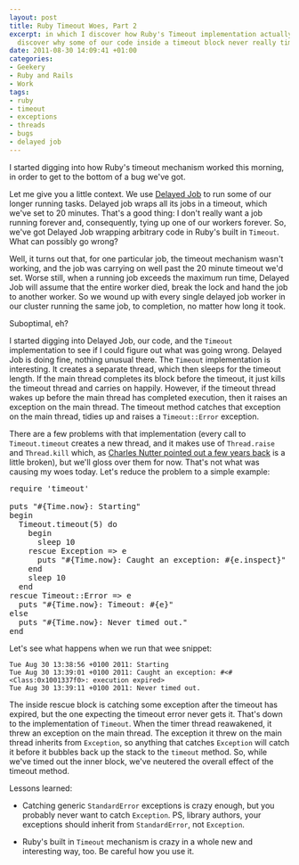 ```yaml
---
layout: post
title: Ruby Timeout Woes, Part 2
excerpt: in which I discover how Ruby's Timeout implementation actually works, and
  discover why some of our code inside a timeout block never really times out.
date: 2011-08-30 14:09:41 +01:00
categories:
- Geekery
- Ruby and Rails
- Work
tags:
- ruby
- timeout
- exceptions
- threads
- bugs
- delayed job
---
```

I started digging into how Ruby's timeout mechanism worked this morning, in order to get to the bottom of a bug we've got.

Let me give you a little context. We use [Delayed Job](https://github.com/tobi/delayed_job) to run some of our longer running tasks. Delayed job wraps all its jobs in a timeout, which we've set to 20 minutes. That's a good thing: I don't really want a job running forever and, consequently, tying up one of our workers forever. So, we've got Delayed Job wrapping arbitrary code in Ruby's built in `Timeout`. What can possibly go wrong?

Well, it turns out that, for one particular job, the timeout mechanism wasn't working, and the job was carrying on well past the 20 minute timeout we'd set. Worse still, when a running job exceeds the maximum run time, Delayed Job will assume that the entire worker died, break the lock and hand the job to another worker. So we wound up with every single delayed job worker in our cluster running the same job, to completion, no matter how long it took.

Suboptimal, eh?

I started digging into Delayed Job, our code, and the `Timeout` implementation to see if I could figure out what was going wrong. Delayed Job is doing fine, nothing unusual there. The `Timeout` implementation is interesting. It creates a separate thread, which then sleeps for the timeout length. If the main thread completes its block before the timeout, it just kills the timeout thread and carries on happily. However, if the timeout thread wakes up before the main thread has completed execution, then it raises an exception on the main thread. The timeout method catches that exception on the main thread, tidies up and raises a `Timeout::Error` exception.

There are a few problems with that implementation (every call to `Timeout.timeout` creates a new thread, and it makes use of `Thread.raise` and `Thread.kill` which, as [Charles Nutter pointed out a few years back](http://headius.blogspot.com/2008/02/rubys-threadraise-threadkill-timeoutrb.html) is a little broken), but we'll gloss over them for now. That's not what was causing my woes today. Let's reduce the problem to a simple example:

<pre lang="ruby">
require 'timeout'

puts "#{Time.now}: Starting"
begin
  Timeout.timeout(5) do
    begin
      sleep 10
    rescue Exception => e
      puts "#{Time.now}: Caught an exception: #{e.inspect}"
    end
    sleep 10
  end
rescue Timeout::Error => e
  puts "#{Time.now}: Timeout: #{e}"
else
  puts "#{Time.now}: Never timed out."
end
</pre>

Let's see what happens when we run that wee snippet:

    Tue Aug 30 13:38:56 +0100 2011: Starting
    Tue Aug 30 13:39:01 +0100 2011: Caught an exception: #<#<Class:0x1001337f0>: execution expired>
    Tue Aug 30 13:39:11 +0100 2011: Never timed out.

The inside rescue block is catching some exception after the timeout has expired, but the one expecting the timeout error never gets it. That's down to the implementation of `Timeout`. When the timer thread reawakened, it threw an exception on the main thread. The exception it threw on the main thread inherits from `Exception`, so anything that catches `Exception` will catch it before it bubbles back up the stack to the `timeout` method. So, while we've timed out the inner block, we've neutered the overall effect of the timeout method.

Lessons learned:

* Catching generic `StandardError` exceptions is crazy enough, but you probably never want to catch `Exception`. PS, library authors, your exceptions should inherit from `StandardError`, not `Exception`.

* Ruby's built in `Timeout` mechanism is crazy in a whole new and interesting way, too. Be careful how you use it.
